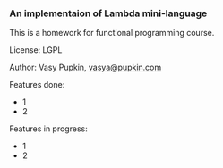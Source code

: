 ### An implementaion of Lambda mini-language

This is a homework for functional programming course.

License: LGPL

Author: Vasy Pupkin, vasya@pupkin.com

Features done:

- 1
- 2

Features in progress:

- 1
- 2

